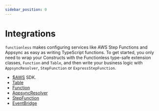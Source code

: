 ```yaml
---
sidebar_position: 0
---
```


# Integrations

`functionless` makes configuring services like AWS Step Functions and Appsync as easy as writing TypeScript functions. To get started, you only need to wrap your Constructs with the Functionless type-safe extension classes, `Function` and `Table`, and then write your business logic with `AppsyncResolver`, `StepFunction` or `ExpressStepFunction`.

- [$AWS](./aws) SDK.
- [Table](./table)
- [Function](./function)
- [AppsyncResolver](./appsync/resolver)
- [StepFunction](./stepfunctions/stepfunction)
- [EventBridge](./eventbridge/eventbridge)
